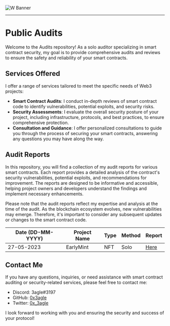 ![W Banner](https://github.com/0x3agle/audits/assets/91771249/af9f040c-e889-42c2-9bae-3b71959025a1)

---
# Public Audits
Welcome to the Audits repository! As a solo auditor specializing in smart contract security, my goal is to provide comprehensive audits and reviews to ensure the safety and reliability of your smart contracts.

## Services Offered

I offer a range of services tailored to meet the specific needs of Web3 projects:

- **Smart Contract Audits**: I conduct in-depth reviews of smart contract code to identify vulnerabilities, potential exploits, and security risks.
- **Security Assessments**: I evaluate the overall security posture of your project, including infrastructure, protocols, and best practices, to ensure comprehensive protection.
- **Consultation and Guidance**: I offer personalized consultations to guide you through the process of securing your smart contracts, answering any questions you may have along the way.

## Audit Reports

In this repository, you will find a collection of my audit reports for various smart contracts. Each report provides a detailed analysis of the contract's security vulnerabilities, potential exploits, and recommendations for improvement. The reports are designed to be informative and accessible, helping project owners and developers understand the findings and implement necessary enhancements.

Please note that the audit reports reflect my expertise and analysis at the time of the audit. As the blockchain ecosystem evolves, new vulnerabilities may emerge. Therefore, it's important to consider any subsequent updates or changes to the smart contract code.

|Date (DD-MM-YYYY)|Project Name|Type|Method|Report|
|---|---|---|---|---|
|27-05-2023|EarlyMint|NFT|Solo|[Here](https://github.com/0x3agle/audits/blob/main/solo/EarlyMint.md)|

## Contact Me

If you have any questions, inquiries, or need assistance with smart contract auditing or security-related services, please feel free to contact me:

- Discord: 3agle#3197
- GitHub: [0x3agle](https://github.com/0x3agle)
- Twitter: [0x_3agle](https://twitter.com/0x_3agle)

I look forward to working with you and ensuring the security and success of your protocol!
